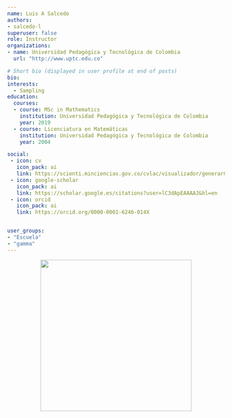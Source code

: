 ```yaml
---
name: Luis A Salcedo
authors:
- salcedo-l
superuser: false
role: Instructor 
organizations:
- name: Universidad Pedagógica y Tecnológica de Colombia
  url: "http://www.uptc.edu.co"

# Short bio (displayed in user profile at end of posts)
bio: 
interests:
  - Sampling
education:
  courses:
  - course: MSc in Mathematics
    institution: Universidad Pedagógica y Tecnológica de Colombia
    year: 2019
  - course: Licenciatura en Matemáticas
    institution: Universidad Pedagógica y Tecnológica de Colombia
    year: 2004

social:
 - icon: cv
   icon_pack: ai
   link: https://scienti.minciencias.gov.co/cvlac/visualizador/generarCurriculoCv.do?cod_rh=0000263400
 - icon: google-scholar
   icon_pack: ai
   link: https://scholar.google.es/citations?user=lC3dApEAAAAJ&hl=en
 - icon: orcid
   icon_pack: ai
   link: https://orcid.org/0000-0001-6246-014X


user_groups:
- "Escuela"
- "gamma"
---
```


<center><img src="https://matematicas.netlify.com/img/gs/salcedo-l.png"  width="350"></center>
